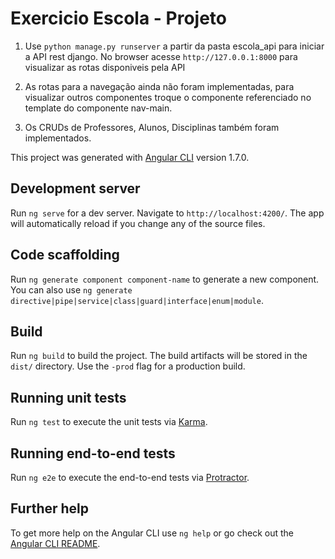 # Exercicio Escola - Projeto

1. Use `python manage.py runserver` a partir da pasta escola_api para iniciar a API rest django. No browser acesse `http://127.0.0.1:8000` para visualizar as rotas disponiveis pela API

2. As rotas para a navegação ainda não foram implementadas, para visualizar outros componentes troque o componente referenciado no template do componente nav-main.

3. Os CRUDs de Professores, Alunos, Disciplinas também foram implementados.

This project was generated with [Angular CLI](https://github.com/angular/angular-cli) version 1.7.0.

## Development server

Run `ng serve` for a dev server. Navigate to `http://localhost:4200/`. The app will automatically reload if you change any of the source files.

## Code scaffolding

Run `ng generate component component-name` to generate a new component. You can also use `ng generate directive|pipe|service|class|guard|interface|enum|module`.

## Build

Run `ng build` to build the project. The build artifacts will be stored in the `dist/` directory. Use the `-prod` flag for a production build.

## Running unit tests

Run `ng test` to execute the unit tests via [Karma](https://karma-runner.github.io).

## Running end-to-end tests

Run `ng e2e` to execute the end-to-end tests via [Protractor](http://www.protractortest.org/).

## Further help

To get more help on the Angular CLI use `ng help` or go check out the [Angular CLI README](https://github.com/angular/angular-cli/blob/master/README.md).

